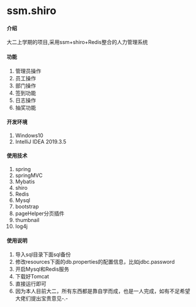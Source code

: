 # ssm.shiro

#### 介绍
大二上学期的项目,采用ssm+shiro+Redis整合的人力管理系统

#### 功能
1.  管理员操作
2.  员工操作
3.  部门操作
4.  签到功能
5.  日志操作
6.  抽奖功能
 
#### 开发环境
1. Windows10
2. IntelliJ IDEA 2019.3.5

#### 使用技术

1.  spring
2.  springMVC
3.  Mybatis
4.  shiro
5.  Redis
6.  Mysql
7.  bootstrap
8.  pageHelper分页插件
9.  thumbnail
10.  log4j 
 
#### 使用说明

1.  导入sql目录下面sql备份
2.  修改resources下面的db.properties的配置信息，比如jdbc.password
3.  开启Mysql和Redis服务
4.  下载好Tomcat
5.  直接运行即可
6.  因为本人目前大二，所有东西都是靠自学而成，也是一人完成，如有不足希望大佬们提出宝贵意见-.-
